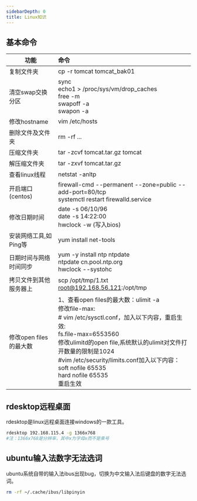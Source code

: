 ```yaml
---
sidebarDepth: 0
title: Linux知识
---
```


## 基本命令
| 功能      | 命令     |
| ------------- |:-------------|
| 复制文件夹  | cp -r tomcat tomcat_bak01 |
| 清空swap交换分区 | sync<br>echo1 > /proc/sys/vm/drop_caches<br>free -m<br>swapoff -a<br>swapon -a|
| 修改hostname | vim /etc/hosts |
| 删除文件及文件夹 | rm -rf ...|
| 压缩文件夹 | tar -zcvf tomcat.tar.gz tomcat|
| 解压缩文件夹 | tar -zxvf tomcat.tar.gz |
| 查看linux线程 | netstat -anltp |
| 开启端口(centos) | firewall-cmd --permanent --zone=public --add-port=80/tcp<br>systemctl restart firewalld.service|
| 修改日期时间| date -s 06/10/96<br>date -s 14:22:00<br>hwclock -w (写入bios) |
| 安装网络工具,如Ping等 | yum install net-tools |
| 日期时间与网络时间同步 | yum -y install ntp ntpdate<br> ntpdate cn.pool.ntp.org<br>hwclock --systohc |
| 拷贝文件到其他服务器上 | scp /opt/tmp/1.txt root@192.168.56.121:/opt/tmp|
| 修改open files的最大数 | 1、查看open files的最大数：ulimit -a<br>修改file-max:<br># vim /etc/sysctl.conf，加入以下内容，重启生效:<br>fs.file-max=6553560<br>修改ulimitd的open file,系统默认的ulimit对文件打开数量的限制是1024<br>#vim /etc/security/limits.conf加入以下内容：<br>soft nofile 65535<br>hard nofile 65535<br>重启生效|

## rdesktop远程桌面
rdesktop是linux远程桌面连接windows的一款工具。   
```bash
rdesktop 192.168.115.4 -g 1366x768
#注：1366x768是分辨率，其中x为字母x而不是乘号
```

## ubuntu输入法数字无法选词
ubuntu系统自带的输入法ibus出现bug，切换为中文输入法后键盘的数字无法选词。   
```bash
rm -rf ~/.cache/ibus/libpinyin
```
